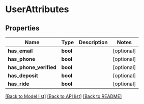 # UserAttributes

## Properties
Name | Type | Description | Notes
------------ | ------------- | ------------- | -------------
**has_email** | **bool** |  | [optional] 
**has_phone** | **bool** |  | [optional] 
**has_phone_verified** | **bool** |  | [optional] 
**has_deposit** | **bool** |  | [optional] 
**has_ride** | **bool** |  | [optional] 

[[Back to Model list]](../README.md#documentation-for-models) [[Back to API list]](../README.md#documentation-for-api-endpoints) [[Back to README]](../README.md)


